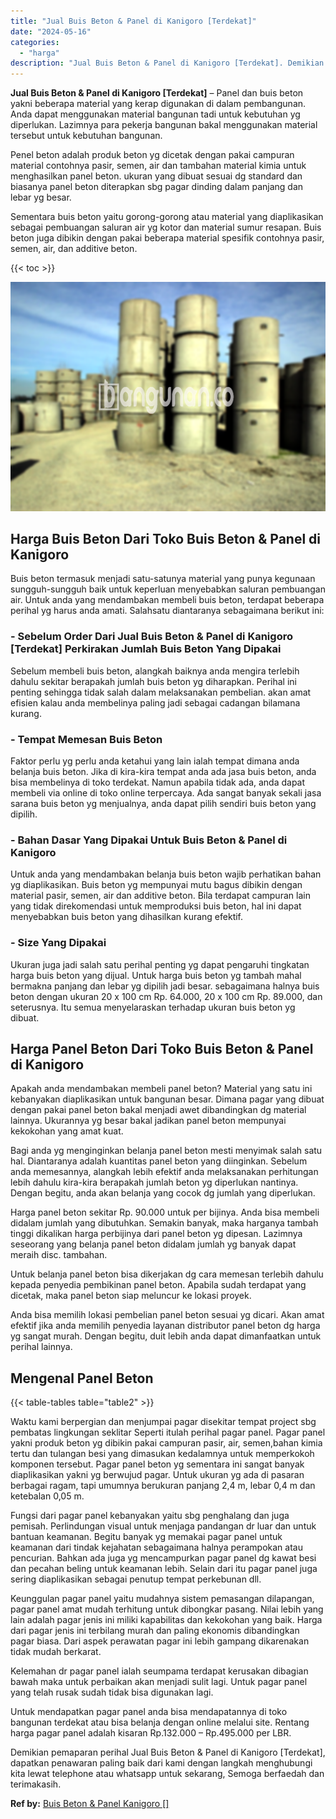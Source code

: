 ```yaml
---
title: "Jual Buis Beton & Panel di Kanigoro [Terdekat]"
date: "2024-05-16"
categories: 
  - "harga"
description: "Jual Buis Beton & Panel di Kanigoro [Terdekat]. Demikian pemaparan perihal Jual Buis Beton & Panel di Kanigoro [Terdekat], dapatkan penawaran paling baik d..."
---
```


**Jual Buis Beton & Panel di Kanigoro \[Terdekat\]** – Panel dan buis beton yakni beberapa material yang kerap digunakan di dalam pembangunan. Anda dapat menggunakan material bangunan tadi untuk kebutuhan yg diperlukan. Lazimnya para pekerja bangunan bakal menggunakan material tersebut untuk kebutuhan bangunan.

Penel beton adalah produk beton yg dicetak dengan pakai campuran material contohnya pasir, semen, air dan tambahan material kimia untuk menghasilkan panel beton. ukuran yang dibuat sesuai dg standard dan biasanya panel beton diterapkan sbg pagar dinding dalam panjang dan lebar yg besar.

Sementara buis beton yaitu gorong-gorong atau material yang diaplikasikan sebagai pembuangan saluran air yg kotor dan material sumur resapan. Buis beton juga dibikin dengan pakai beberapa material spesifik contohnya pasir, semen, air, dan additive beton.

{{< toc >}}

![Jual Buis Beton & Panel di Kanigoro [Terdekat]](/images/jual-panel-buis-beton-murah-69.png)

## Harga Buis Beton Dari Toko Buis Beton & Panel di Kanigoro

Buis beton termasuk menjadi satu-satunya material yang punya kegunaan sungguh-sungguh baik untuk keperluan menyebabkan saluran pembuangan air. Untuk anda yang mendambakan membeli buis beton, terdapat beberapa perihal yg harus anda amati. Salahsatu diantaranya sebagaimana berikut ini:

### \- Sebelum Order Dari Jual Buis Beton & Panel di Kanigoro \[Terdekat\] Perkirakan Jumlah Buis Beton Yang Dipakai

Sebelum membeli buis beton, alangkah baiknya anda mengira terlebih dahulu sekitar berapakah jumlah buis beton yg diharapkan. Perihal ini penting sehingga tidak salah dalam melaksanakan pembelian. akan amat efisien kalau anda membelinya paling jadi sebagai cadangan bilamana kurang.

### \- Tempat Memesan Buis Beton

Faktor perlu yg perlu anda ketahui yang lain ialah tempat dimana anda belanja buis beton. Jika di kira-kira tempat anda ada jasa buis beton, anda bisa membelinya di toko terdekat. Namun apabila tidak ada, anda dapat membeli via online di toko online terpercaya. Ada sangat banyak sekali jasa sarana buis beton yg menjualnya, anda dapat pilih sendiri buis beton yang dipilih.

### \- Bahan Dasar Yang Dipakai Untuk Buis Beton & Panel di Kanigoro

Untuk anda yang mendambakan belanja buis beton wajib perhatikan bahan yg diaplikasikan. Buis beton yg mempunyai mutu bagus dibikin dengan material pasir, semen, air dan additive beton. Bila terdapat campuran lain yang tidak direkomendasi untuk memproduksi buis beton, hal ini dapat menyebabkan buis beton yang dihasilkan kurang efektif.

### \- Size Yang Dipakai

Ukuran juga jadi salah satu perihal penting yg dapat pengaruhi tingkatan harga buis beton yang dijual. Untuk harga buis beton yg tambah mahal bermakna panjang dan lebar yg dipilih jadi besar. sebagaimana halnya buis beton dengan ukuran 20 x 100 cm Rp. 64.000, 20 x 100 cm Rp. 89.000, dan seterusnya. Itu semua menyelaraskan terhadap ukuran buis beton yg dibuat.

## Harga Panel Beton Dari Toko Buis Beton & Panel di Kanigoro

Apakah anda mendambakan membeli panel beton? Material yang satu ini kebanyakan diaplikasikan untuk bangunan besar. Dimana pagar yang dibuat dengan pakai panel beton bakal menjadi awet dibandingkan dg material lainnya. Ukurannya yg besar bakal jadikan panel beton mempunyai kekokohan yang amat kuat.

Bagi anda yg menginginkan belanja panel beton mesti menyimak salah satu hal. Diantaranya adalah kuantitas panel beton yang diinginkan. Sebelum anda memesannya, alangkah lebih efektif anda melaksanakan perhitungan lebih dahulu kira-kira berapakah jumlah beton yg diperlukan nantinya. Dengan begitu, anda akan belanja yang cocok dg jumlah yang diperlukan.

Harga panel beton sekitar Rp. 90.000 untuk per bijinya. Anda bisa membeli didalam jumlah yang dibutuhkan. Semakin banyak, maka harganya tambah tinggi dikalikan harga perbijinya dari panel beton yg dipesan. Lazimnya seseorang yang belanja panel beton didalam jumlah yg banyak dapat meraih disc. tambahan.

Untuk belanja panel beton bisa dikerjakan dg cara memesan terlebih dahulu kepada penyedia pembikinan panel beton. Apabila sudah terdapat yang dicetak, maka panel beton siap meluncur ke lokasi proyek.

Anda bisa memilih lokasi pembelian panel beton sesuai yg dicari. Akan amat efektif jika anda memilih penyedia layanan distributor panel beton dg harga yg sangat murah. Dengan begitu, duit lebih anda dapat dimanfaatkan untuk perihal lainnya.

## Mengenal Panel Beton

{{< table-tables table="table2" >}}

Waktu kami berpergian dan menjumpai pagar disekitar tempat project sbg pembatas lingkungan seklitar Seperti itulah perihal pagar panel. Pagar panel yakni produk beton yg dibikin pakai campuran pasir, air, semen,bahan kimia tertu dan tulangan besi yang dimasukan kedalamnya untuk memperkokoh komponen tersebut. Pagar panel beton yg sementara ini sangat banyak diaplikasikan yakni yg berwujud pagar. Untuk ukuran yg ada di pasaran berbagai ragam, tapi umumnya berukuran panjang 2,4 m, lebar 0,4 m dan ketebalan 0,05 m.

Fungsi dari pagar panel kebanyakan yaitu sbg penghalang dan juga pemisah. Perlindungan visual untuk menjaga pandangan dr luar dan untuk bantuan keamanan. Begitu banyak yg memakai pagar panel untuk keamanan dari tindak kejahatan sebagaimana halnya perampokan atau pencurian. Bahkan ada juga yg mencampurkan pagar panel dg kawat besi dan pecahan beling untuk keamanan lebih. Selain dari itu pagar panel juga sering diaplikasikan sebagai penutup tempat perkebunan dll.

Keunggulan pagar panel yaitu mudahnya sistem pemasangan dilapangan, pagar panel amat mudah terhitung untuk dibongkar pasang. Nilai lebih yang lain adalah pagar jenis ini miliki kapabilitas dan kekokohan yang baik. Harga dari pagar jenis ini terbilang murah dan paling ekonomis dibandingkan pagar biasa. Dari aspek perawatan pagar ini lebih gampang dikarenakan tidak mudah berkarat.

Kelemahan dr pagar panel ialah seumpama terdapat kerusakan dibagian bawah maka untuk perbaikan akan menjadi sulit lagi. Untuk pagar panel yang telah rusak sudah tidak bisa digunakan lagi.

Untuk mendapatkan pagar panel anda bisa mendapatannya di toko bangunan terdekat atau bisa belanja dengan online melalui site. Rentang harga pagar panel adalah kisaran Rp.132.000 – Rp.495.000 per LBR.

Demikian pemaparan perihal Jual Buis Beton & Panel di Kanigoro \[Terdekat\], dapatkan penawaran paling baik dari kami dengan langkah menghubungi kita lewat telephone atau whatsapp untuk sekarang, Semoga berfaedah dan terimakasih.

**Ref by:** [Buis Beton & Panel Kanigoro []](https://id.wikipedia.org/wiki/Buis)
